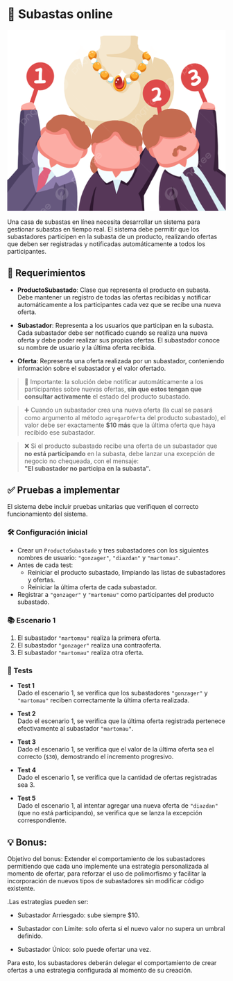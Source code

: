 # 🧾 Subastas online

![Subastas](./subasta.jpg)

Una casa de subastas en línea necesita desarrollar un sistema para gestionar subastas en tiempo real. El sistema debe permitir que los subastadores participen en la subasta de un producto, realizando ofertas que deben ser registradas y notificadas automáticamente a todos los participantes.

## 📌 Requerimientos

- **ProductoSubastado**: Clase que representa el producto en subasta. Debe mantener un registro de todas las ofertas recibidas y notificar automáticamente a los participantes cada vez que se recibe una nueva oferta.

- **Subastador**: Representa a los usuarios que participan en la subasta. Cada subastador debe ser notificado cuando se realiza una nueva oferta y debe poder realizar sus propias ofertas. El subastador conoce su nombre de usuario y la última oferta recibida.

- **Oferta**: Representa una oferta realizada por un subastador, conteniendo información sobre el subastador y el valor ofertado.

> 🔔 Importante: la solución debe notificar automáticamente a los participantes sobre nuevas ofertas, **sin que estos tengan que consultar activamente** el estado del producto subastado.

> ➕ Cuando un subastador crea una nueva oferta (la cual se pasará como argumento al método `agregarOferta` del producto subastado), el valor debe ser exactamente **$10 más** que la última oferta que haya recibido ese subastador.

> ❌ Si el producto subastado recibe una oferta de un subastador que **no está participando** en la subasta, debe lanzar una excepción de negocio no chequeada, con el mensaje:  
> **"El subastador no participa en la subasta".**

## ✅ Pruebas a implementar

El sistema debe incluir pruebas unitarias que verifiquen el correcto funcionamiento del sistema.

### 🛠 Configuración inicial

- Crear un `ProductoSubastado` y tres subastadores con los siguientes nombres de usuario: `"gonzager"`, `"diazdan"` y `"martomau"`.
- Antes de cada test:
  - Reiniciar el producto subastado, limpiando las listas de subastadores y ofertas.
  - Reiniciar la última oferta de cada subastador.
- Registrar a `"gonzager"` y `"martomau"` como participantes del producto subastado.

### 📚 Escenario 1

1. El subastador `"martomau"` realiza la primera oferta.
2. El subastador `"gonzager"` realiza una contraoferta.
3. El subastador `"martomau"` realiza otra oferta.

### 🧪 Tests

- **Test 1**  
  Dado el escenario 1, se verifica que los subastadores `"gonzager"` y `"martomau"` reciben correctamente la última oferta realizada.

- **Test 2**  
  Dado el escenario 1, se verifica que la última oferta registrada pertenece efectivamente al subastador `"martomau"`.

- **Test 3**  
  Dado el escenario 1, se verifica que el valor de la última oferta sea el correcto (`$30`), demostrando el incremento progresivo.

- **Test 4**  
  Dado el escenario 1, se verifica que la cantidad de ofertas registradas sea 3.

- **Test 5**  
  Dado el escenario 1, al intentar agregar una nueva oferta de `"diazdan"` (que no está participando), se verifica que se lanza la excepción correspondiente.

## 💡 Bonus:

Objetivo del bonus: Extender el comportamiento de los subastadores permitiendo que cada uno implemente una estrategia personalizada al momento de ofertar, para reforzar el uso de polimorfismo y facilitar la incorporación de nuevos tipos de subastadores sin modificar código existente.

.Las estrategias pueden ser:

- Subastador Arriesgado: sube siempre $10.

- Subastador con Límite: solo oferta si el nuevo valor no supera un umbral definido.

- Subastador Único: solo puede ofertar una vez.

Para esto, los subastadores deberán delegar el comportamiento de crear ofertas a una estrategia configurada al momento de su creación.
